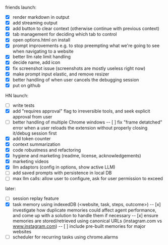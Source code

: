 friends launch:
- [x] render markdown in output
- [x] add streaming output
- [x] add button to clear context (otherwise continue with previous context)
- [x] tab management for deciding which tab to control
- [x] open options.html on install
- [x] prompt improvements e.g. to stop preempting what we're going to see when navigating to a website
- [x] better llm rate limit handling
- [x] decide name, add icon
- [x] fix screenshot issue (screenshots are mostly useless right now)
- [x] make prompt input elastic, and remove resizer
- [x] better handling of when user cancels the debugging session
- [x] put on github

HN launch:
- [ ] write tests 
- [x] add "requires approval" flag to irreversible tools, and seek explicit approval from user
- [ ] better handling of multiple Chrome windows
-- [ ] fix "frame detatched" error when a user reloads the extension without properly closing it/debug session first
- [x] add token counter
- [x] context summarization
- [x] code robustness and refactoring
- [x] hygiene and marketing (readme, license, acknowledgements)
- [x] marketing videos
- [x] llm adaptors (config in options, show active LLM)
- [ ] add saved prompts with persistence in local DB
- [ ] max llm calls: allow user to configure, ask for user permission to exceed

later:
- [ ] session replay feature
- [x] task memory using indexedDB (<website, task, steps, outcome>) 
-- [x] investigate how duplicate memories could affect agent performance, and come up with a solution to handle them if necessary
-- [x] ensure memories are stored/retrieved using canonical URLs (instagram.com vs www.instagram.com)
-- [ ] include pre-built memories for major websites
- [ ] scheduler for recurring tasks using chrome.alarms
